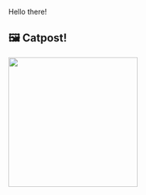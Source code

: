 Hello there!



## 🖼️ Catpost!

<sub>
    <img src="https://cdn2.thecatapi.com/images/dhf.jpg" height="256">
</sub>

